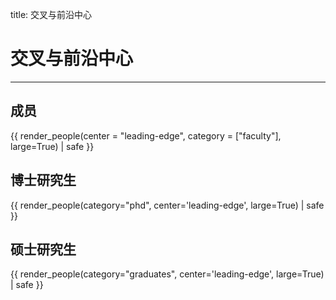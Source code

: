 title: 交叉与前沿中心 

# 交叉与前沿中心

---

## 成员
{{ render_people(center = "leading-edge", category = ["faculty"], large=True) | safe }}

## 博士研究生
{{ render_people(category="phd", center='leading-edge', large=True) | safe }}

## 硕士研究生
{{ render_people(category="graduates", center='leading-edge', large=True) | safe }}

